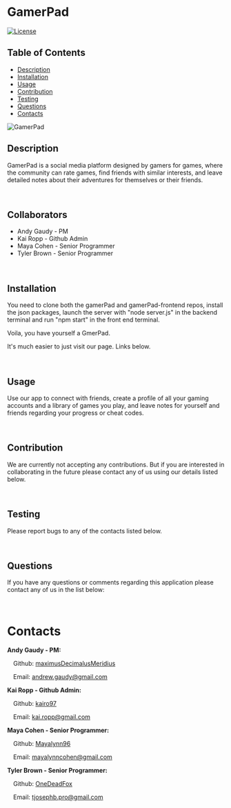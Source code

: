 # GamerPad



[![License](https://img.shields.io/badge/License-MIT-blue.svg)](http://choosealicense.com/licenses/mit/)


## Table of Contents
   * [Description](#Description)
   * [Installation](#Installation)
   * [Usage](#Usage)
   * [Contribution](#Contribution)
   * [Testing](#Testing)
   * [Questions](#Questions)
   * [Contacts](#Contacts)

![GamerPad](./assets/images/gamerPad.png)

## Description

GamerPad is a social media platform designed by gamers for games, where the community can rate games, find friends with similar interests, and leave detailed notes about their adventures for themselves or their friends.

<br />

## Collaborators 
* Andy Gaudy - PM
* Kai Ropp - Github Admin
* Maya Cohen - Senior Programmer 
* Tyler Brown - Senior Programmer 

<br />

## Installation

You need to clone both the gamerPad and gamerPad-frontend repos, install the json packages, launch the server with "node server.js" in the backend terminal and run "npm start" in the front end terminal. 

Voila, you have yourself a GmerPad. 

It's much easier to just visit our page. Links below.

<br />

## Usage

Use our app to connect with friends, create a profile of all your gaming accounts and a library of games you play, and leave notes for yourself and friends regarding your progress or cheat codes.

<br />

## Contribution

We are currently not accepting any contributions. But if you are interested in collaborating in the future please contact any of us using our details listed below.

<br />

## Testing

Please report bugs to any of the contacts listed below.

<br />

## Questions

If you have any questions or comments regarding this application please contact any of us in the list below:

<br />

# Contacts

**Andy Gaudy - PM:**

&emsp;Github: [maximusDecimalusMeridius](https://github.com/maximusDecimalusMeridius)

&emsp;Email: andrew.gaudy@gmail.com

**Kai Ropp - Github Admin:**

&emsp;Github: [kairo97](https://github.com/kairo97)

&emsp;Email: kai.ropp@gmail.com

**Maya Cohen - Senior Programmer:**

&emsp;Github: [Mayalynn96](https://github.com/Mayalynn96)

&emsp;Email: mayalynncohen@gmail.com

**Tyler Brown - Senior Programmer:**

&emsp;Github: [OneDeadFox](https://github.com/OneDeadFox)

&emsp;Email: tjosephb.pro@gmail.com